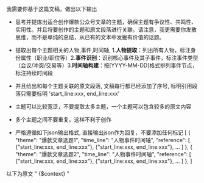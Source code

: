 我需要你基于这篇文稿，做出以下输出
- 思考并提炼出适合创作爆款公众号文章的主题，确保主题有争议性、共鸣性、实用性。并且将要创作的主题和原文段落进行关联。请注意，我更需要你发散思维，而不是单纯的总结，从已有的文本中发掘有价值的话题。
- 提取出每个主题相关的人物,事件,时间轴, 1. ​**人物提取**：列出所有人物，标注身份属性（职业/职位等）2. ​**事件识别**：识别核心事件及其子事件，标注事件类型（会议/冲突/交易等）3. ​**时间轴构建**：按[YYYY-MM-DD]格式排列事件节点，标注持续时间段 
- 并且给出和每个主题关联的原文段落, 文稿每行都已经添加了序号, 标明引用段落只需要标明 'start_line:xxx, end_line:xxx' 
- 主题可以比较宽泛，不要提取太多主题，一个主题可以包含较多的原文内容
- 多个主题之间不要重复，这样不利于创作

- 严格遵循如下json输出格式, 直接输出json作为回复，不要添加任何标记
[
  {
    "theme": "爆款文章选题1",
    "time_line": "人物事件时间轴",
    "reference": [
      {"start_line:xxx, end_line:xxx"},
      {"start_line:xxx, end_line:xxx"},
      ...
    ]
  },
  {
    "theme": "爆款文章选题2",
    "time_line": "人物事件时间轴",
    "reference": [
      {"start_line:xxx, end_line:xxx"},
      {"start_line:xxx, end_line:xxx"},
      ...
    ]
  },
]

以下为原文
"
{$context}
"